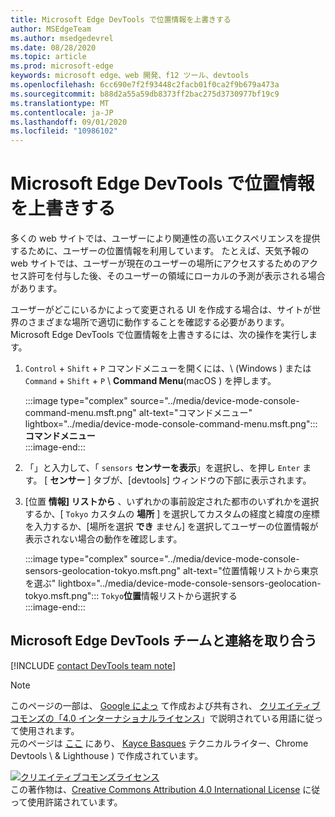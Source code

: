 ```yaml
---
title: Microsoft Edge DevTools で位置情報を上書きする
author: MSEdgeTeam
ms.author: msedgedevrel
ms.date: 08/28/2020
ms.topic: article
ms.prod: microsoft-edge
keywords: microsoft edge、web 開発、f12 ツール、devtools
ms.openlocfilehash: 6cc690e7f2f93448c2facb01f0ca2f9b679a473a
ms.sourcegitcommit: b88d2a55a59db8373ff2bac275d3730977bf19c9
ms.translationtype: MT
ms.contentlocale: ja-JP
ms.lasthandoff: 09/01/2020
ms.locfileid: "10986102"
---
```

<!-- Copyright Kayce Basques 

   Licensed under the Apache License, Version 2.0 (the "License");
   you may not use this file except in compliance with the License.
   You may obtain a copy of the License at

       https://www.apache.org/licenses/LICENSE-2.0

   Unless required by applicable law or agreed to in writing, software
   distributed under the License is distributed on an "AS IS" BASIS,
   WITHOUT WARRANTIES OR CONDITIONS OF ANY KIND, either express or implied.
   See the License for the specific language governing permissions and
   limitations under the License.  -->

# Microsoft Edge DevTools で位置情報を上書きする  

多くの web サイトでは、ユーザーにより関連性の高いエクスペリエンスを提供するために、ユーザーの位置情報を利用しています。  たとえば、天気予報の web サイトでは、ユーザーが現在のユーザーの場所にアクセスするためのアクセス許可を付与した後、そのユーザーの領域にローカルの予測が表示される場合があります。  

<!--todo: add link to user location section when available -->  

ユーザーがどこにいるかによって変更される UI を作成する場合は、サイトが世界のさまざまな場所で適切に動作することを確認する必要があります。  Microsoft Edge DevTools で位置情報を上書きするには、次の操作を実行します。  

1.  `Control` + `Shift` + `P` コマンドメニューを開くには、\ (Windows \) または `Command` + `Shift` + `P` \ **Command Menu**(macOS \) を押します。  
    
    :::image type="complex" source="../media/device-mode-console-command-menu.msft.png" alt-text="コマンドメニュー" lightbox="../media/device-mode-console-command-menu.msft.png":::
       **コマンドメニュー**  
    :::image-end:::  
    
1.  「」と入力して、「 `sensors` **センサーを表示**」を選択し、を押し `Enter` ます。  [ **センサー** ] タブが、[devtools] ウィンドウの下部に表示されます。  
1.  [位置 **情報] リストから** 、いずれかの事前設定された都市のいずれかを選択するか、[ `Tokyo` カスタムの **場所** ] を選択してカスタムの経度と緯度の座標を入力するか、[場所を選択 **でき** ません] を選択してユーザーの位置情報が表示されない場合の動作を確認します。  
    
    :::image type="complex" source="../media/device-mode-console-sensors-geolocation-tokyo.msft.png" alt-text="位置情報リストから東京を選ぶ" lightbox="../media/device-mode-console-sensors-geolocation-tokyo.msft.png":::
       `Tokyo`**位置**情報リストから選択する  
    :::image-end:::  
    
## Microsoft Edge DevTools チームと連絡を取り合う

[!INCLUDE [contact DevTools team note](../includes/contact-devtools-team-note.md)]  

<!-- links -->  

<!--[WebFundamentalsNativeHardwareUserLocationIndex]: /web/fundamentals/native-hardware/user-location/index "User Location"  -->  

> [!NOTE]
> このページの一部は、 [Google によっ][GoogleSitePolicies] て作成および共有され、 [クリエイティブコモンズの「4.0 インターナショナルライセンス][CCA4IL]」で説明されている用語に従って使用されます。  
> 元のページは [ここ](https://developers.google.com/web/tools/chrome-devtools/device-mode/geolocation) にあり、 [Kayce Basques][KayceBasques] テクニカルライター、Chrome Devtools \ & Lighthouse \) で作成されています。  

[![クリエイティブコモンズライセンス][CCby4Image]][CCA4IL]  
この著作物は、[Creative Commons Attribution 4.0 International License][CCA4IL] に従って使用許諾されています。  

[CCA4IL]: https://creativecommons.org/licenses/by/4.0  
[CCby4Image]: https://i.creativecommons.org/l/by/4.0/88x31.png  
[GoogleSitePolicies]: https://developers.google.com/terms/site-policies  
[KayceBasques]: https://developers.google.com/web/resources/contributors/kaycebasques  
